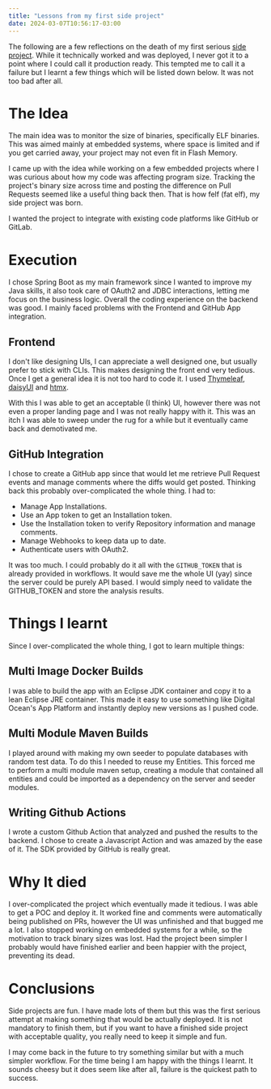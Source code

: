 ```yaml
---
title: "Lessons from my first side project"
date: 2024-03-07T10:56:17-03:00
---
```

The following are a few reflections on the death of my first serious [side project](https://github.com/zoftko/felf).
While it technically worked and was deployed, I never got it to a point where I could call it
production ready. This tempted me to call it a failure but I learnt a few things which will be
listed down below. It was not too bad after all.

# The Idea
The main idea was to monitor the size of binaries, specifically ELF binaries. This was aimed mainly
at embedded systems, where space is limited and if you get carried away, your project may not even
fit in Flash Memory.

I came up with the idea while working on a few embedded projects where I was curious about how
my code was affecting program size. Tracking the project's binary size across time and posting
the difference on Pull Requests seemed like a useful thing back then. That is how felf (fat elf),
my side project was born.

I wanted the project to integrate with existing code platforms like GitHub or GitLab.

# Execution
I chose Spring Boot as my main framework since I wanted to improve my Java skills, it also took
care of OAuth2 and JDBC interactions, letting me focus on the business logic. Overall the coding
experience on the backend was good. I mainly faced problems with the Frontend and GitHub App
integration.

## Frontend
I don't like designing UIs, I can appreciate a well designed one, but usually prefer to stick with
CLIs. This makes designing the front end very tedious. Once I get a general idea it is not too hard
to code it. I used [Thymeleaf](https://www.thymeleaf.org/), [daisyUI](https://daisyui.com/)
and [htmx](https://htmx.org/). 

With this I was able to get an acceptable (I think) UI, however there was not even a proper
landing page and I was not really happy with it. This was an itch I was able to sweep under the rug
for a while but it eventually came back and demotivated me.

## GitHub Integration
I chose to create a GitHub app since that would let me retrieve Pull Request events and manage
comments where the diffs would get posted. Thinking back this probably over-complicated the whole
thing. I had to:

* Manage App Installations.
* Use an App token to get an Installation token.
* Use the Installation token to verify Repository information and manage comments.
* Manage Webhooks to keep data up to date.
* Authenticate users with OAuth2.

It was too much. I could probably do it all with the `GITHUB_TOKEN` that is already provided
in workflows. It would save me the whole UI (yay) since the server could be purely API based.
I would simply need to validate the GITHUB_TOKEN and store the analysis results.

# Things I learnt
Since I over-complicated the whole thing, I got to learn multiple things:

## Multi Image Docker Builds
I was able to build the app with an Eclipse JDK container and copy it
to a lean Eclipse JRE container. This made it easy to use something like Digital Ocean's App
Platform and instantly deploy new versions as I pushed code.

## Multi Module Maven Builds
I played around with making my own seeder to populate databases with
random test data. To do this I needed to reuse my Entities. This forced me to perform a multi
module maven setup, creating a module that contained all entities and could be imported as a
dependency on the server and seeder modules.

## Writing Github Actions
I wrote a custom Github Action that analyzed and pushed the results to the backend. I chose to
create a Javascript Action and was amazed by the ease of it. The SDK provided by GitHub is really
great.

# Why It died
I over-complicated the project which eventually made it tedious. I was able to get a POC and deploy
it. It worked fine and comments were automatically being published on PRs, however the UI was
unfinished and that bugged me a lot. I also stopped working on embedded systems for a while, so the
motivation to track binary sizes was lost. Had the project been simpler I probably would have
finished earlier and been happier with the project, preventing its dead.

# Conclusions
Side projects are fun. I have made lots of them but this was the first serious attempt at making
something that would be actually deployed. It is not mandatory to finish them, but if you want to
have a finished side project with acceptable quality, you really need to keep it simple and fun.

I may come back in the future to try something similar but with a much simpler workflow. For the
time being I am happy with the things I learnt. It sounds cheesy but it does seem like after all,
failure is the quickest path to success.

